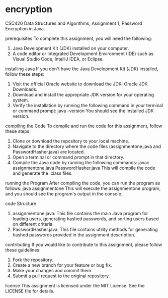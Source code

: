# encryption
CSC420 Data Structures and Algorithms, Assignment 1, Password Encryption in Java.

prerequisites
To complete this assignment, you will need the following:
1. Java Development Kit (JDK) installed on your computer.
2. A code editor or Integrated Development Environment (IDE) such as Visual Studio Code, IntelliJ IDEA, or Eclipse.

installing Java
If you don't have the Java Development Kit (JDK) installed, follow these steps:
1. Visit the official Oracle website to download the JDK: Oracle JDK Downloads.
2. Download and install the appropriate JDK version for your operating system.
3. Verify the installation by running the following command in your terminal or command prompt: java -version
You should see the installed JDK version.

compiling the Code
To compile and run the code for this assignment, follow these steps:
1. Clone or download the repository to your local machine.
2. Navigate to the directory where the code files (assignmentone.java and PasswordHasher.java) are located.
3. Open a terminal or command prompt in that directory.
4. Compile the Java code by running the following commands: javac assignmentone.java PasswordHasher.java
This will compile the code and generate the .class files.

running the Program
After compiling the code, you can run the program as follows: java assignmentone
This will execute the assignmentone program, and you should see the program's output in the console.

code Structure
1. assignmentone.java: This file contains the main Java program for loading users, generating hashed passwords, and sorting users based on different criteria.
2. PasswordHasher.java: This file contains utility methods for generating hashed passwords provided in the assignment description.

contributing
If you would like to contribute to this assignment, please follow these guidelines:
1. Fork the repository.
2. Create a new branch for your feature or bug fix.
3. Make your changes and commit them.
4. Submit a pull request to the original repository.

license
This assignment is licensed under the MIT License. See the LICENSE file for details.
